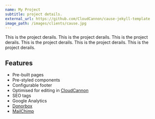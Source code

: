 ```yaml
---
name: My Project
subtitle: project details.
external_url: https://github.com/CloudCannon/cause-jekyll-template
image_path: /images/clients/cause.jpg
---
```


This is the project derails. This is the project derails.
This is the project derails. This is the project derails. This is the project derails. This is the project derails.



## Features

* Pre-built pages
* Pre-styled components
* Configurable footer
* Optimised for editing in [CloudCannon](http://cloudcannon.com/)
* SEO tags
* Google Analytics
* [Donorbox](https://donorbox.org/)
* [MailChimp](https://mailchimp.com/)
